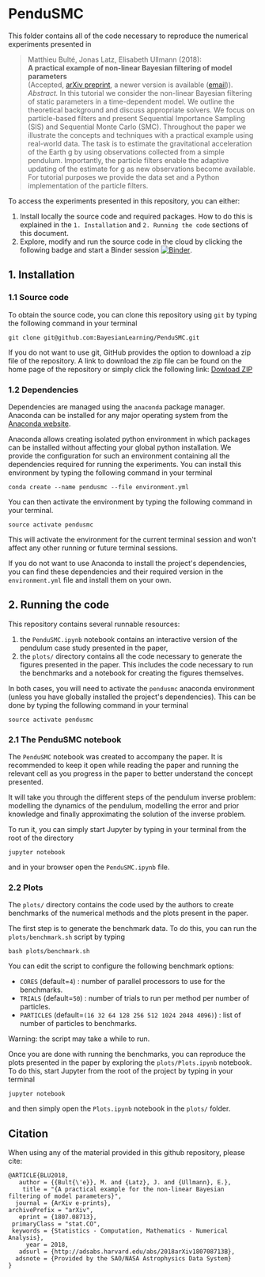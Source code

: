 # PenduSMC

This folder contains all of the code necessary to reproduce the numerical experiments presented in 


>Matthieu Bulté, Jonas Latz, Elisabeth Ullmann (2018):  
>__A practical example of non-linear Bayesian filtering of model parameters__  
>(Accepted, [arXiv preprint](https://arxiv.org/abs/1807.08713), a newer version is available ([email](mailto:jonas.latz@tum.de))).  
> _Abstract._ In this tutorial we consider the non-linear Bayesian filtering of static parameters in a time-dependent model. We outline the theoretical background and discuss appropriate solvers. We focus on particle-based filters and present Sequential Importance Sampling (SIS) and Sequential Monte Carlo (SMC). Throughout the paper we illustrate the concepts and techniques with a practical example using real-world data. The task is to estimate the gravitational acceleration of the Earth g by using observations collected from a simple pendulum. Importantly, the particle filters enable the adaptive updating of the estimate for g as new observations become available. For tutorial purposes we provide the data set and a Python implementation of the particle filters.


To access the experiments presented in this repository, you can either:
1. Install locally the source code and required packages. How to do this is explained in the `1. Installation` and `2. Running the code` sections of this document.
2. Explore, modify and run the source code in the cloud by clicking the following badge and start a Binder session [![Binder](https://mybinder.org/badge.svg)](https://mybinder.org/v2/gh/BayesianLearning/PenduSMC/master).

## 1. Installation

### 1.1 Source code

To obtain the source code, you can clone this repository using `git` by typing the following command in your terminal
```
git clone git@github.com:BayesianLearning/PenduSMC.git
```

If you do not want to use git, GitHub provides the option to download a zip file of the repository. A link to download the zip file can be found on the home page of the repository or simply click the following link: [Dowload ZIP](https://github.com/BayesianLearning/PenduSMC/archive/master.zip)

### 1.2 Dependencies
Dependencies are managed using the `anaconda` package manager. Anaconda can be installed for any major operating system from the [Anaconda website](https://anaconda.org/).

Anaconda allows creating isolated python environment in which packages can be installed without affecting your global python installation. We provide the configuration for such an environment containing all the dependencies required for running the experiments. You can install this environment by typing the following command in your terminal
```
conda create --name pendusmc --file environment.yml
```

You can then activate the environment by typing the following command in your terminal.
```
source activate pendusmc
```
This will activate the environment for the current terminal session and won't affect any other running or future terminal sessions.

If you do not want to use Anaconda to install the project's dependencies, you can find these dependencies and their required version in the `environment.yml` file and install them on your own.

## 2. Running the code
	
This repository contains several runnable resources:
1. the `PenduSMC.ipynb` notebook contains an interactive version of the pendulum case study presented in the paper,
2. the `plots/` directory contains all the code necessary to generate the figures presented in the paper. This includes the code necessary to run the benchmarks and a notebook for creating the figures themselves. 

In both cases, you will need to activate the `pendusmc` anaconda environment (unless you have globally installed the project's dependencies). This can be done by typing the following command in your terminal	
```
source activate pendusmc
```

### 2.1 The PenduSMC notebook
The `PenduSMC` notebook was created to accompany the paper. It is recommended to keep it open while reading the paper and running the relevant cell as you progress in the paper to better understand the concept presented.

It will take you through the different steps of the pendulum inverse problem: modelling the dynamics of the pendulum, modelling the error and prior knowledge and finally approximating the solution of the inverse problem.

To run it, you can simply start Jupyter by typing in your terminal from the root of the directory
```
jupyter notebook
```

and in your browser open the `PenduSMC.ipynb` file.

### 2.2 Plots
The `plots/` directory contains the code used by the authors to create benchmarks of the numerical methods and the plots present in the paper.

The first step is to generate the benchmark data. To do this, you can run the `plots/benchmark.sh` script by typing
```
bash plots/benchmark.sh
```

You can edit the script to configure the following benchmark options:
* `CORES` (default=`4`) : number of parallel processors to use for the benchmarks.
* `TRIALS` (default=`50`) : number of trials to run per method per number of particles.
* `PARTICLES` (default=`(16 32 64 128 256 512 1024 2048 4096)`) : list of number of particles to benchmarks.
  
Warning: the script may take a while to run.

Once you are done with running the benchmarks, you can reproduce the plots presented in the paper by exploring the `plots/Plots.ipynb` notebook. To do this, start Jupyter from the root of the project by typing in your terminal
```
jupyter notebook
```
and then simply open the `Plots.ipynb` notebook in the `plots/` folder.

## Citation
When using any of the material provided in this github repository, please cite:
```
@ARTICLE{BLU2018,
   author = {{Bult{\'e}}, M. and {Latz}, J. and {Ullmann}, E.},
    title = "{A practical example for the non-linear Bayesian filtering of model parameters}",
  journal = {ArXiv e-prints},
archivePrefix = "arXiv",
   eprint = {1807.08713},
 primaryClass = "stat.CO",
 keywords = {Statistics - Computation, Mathematics - Numerical Analysis},
     year = 2018,
   adsurl = {http://adsabs.harvard.edu/abs/2018arXiv180708713B},
  adsnote = {Provided by the SAO/NASA Astrophysics Data System}
}
```
